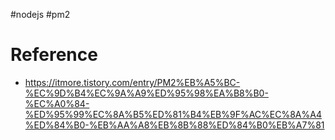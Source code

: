 #nodejs #pm2 

# Reference
- https://itmore.tistory.com/entry/PM2%EB%A5%BC-%EC%9D%B4%EC%9A%A9%ED%95%98%EA%B8%B0-%EC%A0%84-%ED%95%99%EC%8A%B5%ED%81%B4%EB%9F%AC%EC%8A%A4%ED%84%B0-%EB%AA%A8%EB%8B%88%ED%84%B0%EB%A7%81